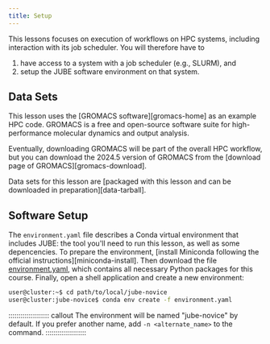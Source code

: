 ```yaml
---
title: Setup
---
```


This lessons focuses on execution of workflows on HPC systems, including
interaction with its job scheduler. You will therefore have to

1. have access to a system with a job scheduler (e.g., SLURM), and
2. setup the JUBE software environment on that system.

## Data Sets

This lesson uses the [GROMACS software][gromacs-home] as an example HPC code.
GROMACS is a free and open-source software suite for high-performance molecular dynamics and output analysis.

Eventually, downloading GROMACS will be part of the overall HPC workflow, but
you can download the 2024.5 version of GROMACS from the [download page of GROMACS][gromacs-download].

Data sets for this lesson are [packaged with this lesson and can be downloaded
in preparation][data-tarball].


## Software Setup

The `environment.yaml` file describes a Conda virtual environment that includes JUBE: the tool you'll need to run this lesson, as well as some depencencies.
To prepare the environment, [install Miniconda following the official instructions][miniconda-install].
Then download the file [environment.yaml](files/environment.yaml), which contains
all necessary Python packages for this course.
Finally, open a shell application and create a new environment:

```sh
user@cluster:~$ cd path/to/local/jube-novice
user@cluster:jube-novice$ conda env create -f environment.yaml
```

:::::::::::::::::::: callout
The environment will be named "jube-novice" by default. If you prefer another name, add `-n <alternate_name>` to the command.
::::::::::::::::::::
